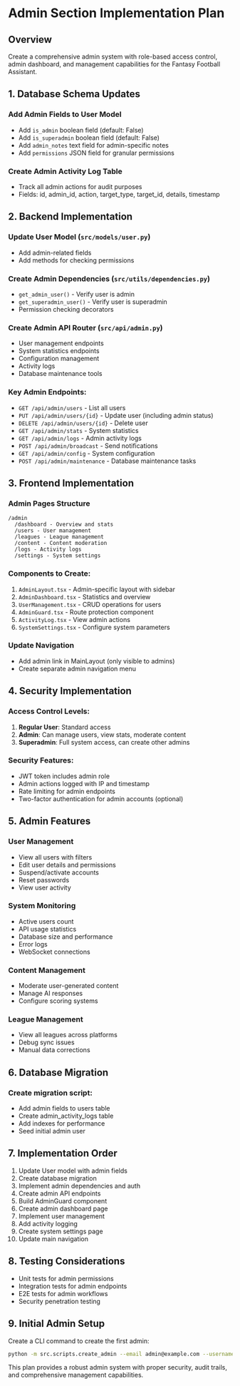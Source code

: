 # Admin Section Implementation Plan

## Overview
Create a comprehensive admin system with role-based access control, admin dashboard, and management capabilities for the Fantasy Football Assistant.

## 1. Database Schema Updates

### Add Admin Fields to User Model
- Add `is_admin` boolean field (default: False)
- Add `is_superadmin` boolean field (default: False) 
- Add `admin_notes` text field for admin-specific notes
- Add `permissions` JSON field for granular permissions

### Create Admin Activity Log Table
- Track all admin actions for audit purposes
- Fields: id, admin_id, action, target_type, target_id, details, timestamp

## 2. Backend Implementation

### Update User Model (`src/models/user.py`)
- Add admin-related fields
- Add methods for checking permissions

### Create Admin Dependencies (`src/utils/dependencies.py`)
- `get_admin_user()` - Verify user is admin
- `get_superadmin_user()` - Verify user is superadmin
- Permission checking decorators

### Create Admin API Router (`src/api/admin.py`)
- User management endpoints
- System statistics endpoints
- Configuration management
- Activity logs
- Database maintenance tools

### Key Admin Endpoints:
- `GET /api/admin/users` - List all users
- `PUT /api/admin/users/{id}` - Update user (including admin status)
- `DELETE /api/admin/users/{id}` - Delete user
- `GET /api/admin/stats` - System statistics
- `GET /api/admin/logs` - Admin activity logs
- `POST /api/admin/broadcast` - Send notifications
- `GET /api/admin/config` - System configuration
- `POST /api/admin/maintenance` - Database maintenance tasks

## 3. Frontend Implementation

### Admin Pages Structure
```
/admin
  /dashboard - Overview and stats
  /users - User management
  /leagues - League management
  /content - Content moderation
  /logs - Activity logs
  /settings - System settings
```

### Components to Create:
1. `AdminLayout.tsx` - Admin-specific layout with sidebar
2. `AdminDashboard.tsx` - Statistics and overview
3. `UserManagement.tsx` - CRUD operations for users
4. `AdminGuard.tsx` - Route protection component
5. `ActivityLog.tsx` - View admin actions
6. `SystemSettings.tsx` - Configure system parameters

### Update Navigation
- Add admin link in MainLayout (only visible to admins)
- Create separate admin navigation menu

## 4. Security Implementation

### Access Control Levels:
1. **Regular User**: Standard access
2. **Admin**: Can manage users, view stats, moderate content
3. **Superadmin**: Full system access, can create other admins

### Security Features:
- JWT token includes admin role
- Admin actions logged with IP and timestamp
- Rate limiting for admin endpoints
- Two-factor authentication for admin accounts (optional)

## 5. Admin Features

### User Management
- View all users with filters
- Edit user details and permissions
- Suspend/activate accounts
- Reset passwords
- View user activity

### System Monitoring
- Active users count
- API usage statistics
- Database size and performance
- Error logs
- WebSocket connections

### Content Management
- Moderate user-generated content
- Manage AI responses
- Configure scoring systems

### League Management
- View all leagues across platforms
- Debug sync issues
- Manual data corrections

## 6. Database Migration

### Create migration script:
- Add admin fields to users table
- Create admin_activity_logs table
- Add indexes for performance
- Seed initial admin user

## 7. Implementation Order

1. Update User model with admin fields
2. Create database migration
3. Implement admin dependencies and auth
4. Create admin API endpoints
5. Build AdminGuard component
6. Create admin dashboard page
7. Implement user management
8. Add activity logging
9. Create system settings page
10. Update main navigation

## 8. Testing Considerations

- Unit tests for admin permissions
- Integration tests for admin endpoints
- E2E tests for admin workflows
- Security penetration testing

## 9. Initial Admin Setup

Create a CLI command to create the first admin:
```bash
python -m src.scripts.create_admin --email admin@example.com --username admin
```

This plan provides a robust admin system with proper security, audit trails, and comprehensive management capabilities.